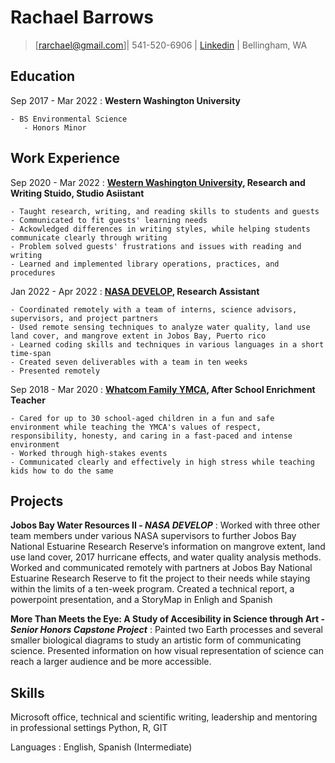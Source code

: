 Rachael Barrows
===========

> [rarchael@gmail.com]|
> 541-520-6906 |
> [Linkedin](https://www.linkedin.com/in/rachael-barrows-072155249/) |
> Bellingham, WA

Education
---------

Sep 2017 - Mar 2022
:   **Western Washington University**

    - BS Environmental Science 
       - Honors Minor

Work Experience
---------------

Sep 2020 - Mar 2022
:   **[Western Washington University](https://library.wwu.edu/rws), Research and Writing Stuido, Studio Asiistant**

    - Taught research, writing, and reading skills to students and guests
    - Communicated to fit guests' learning needs
    - Ackowledged differences in writing styles, while helping students communicate clearly through writing
    - Problem solved guests' frustrations and issues with reading and writing
    - Learned and implemented library operations, practices, and procedures

Jan 2022 - Apr 2022
:   **[NASA DEVELOP](https://appliedsciences.nasa.gov/what-we-do/capacity-building/develop), Research Assistant**

    - Coordinated remotely with a team of interns, science advisors, supervisors, and project partners
    - Used remote sensing techniques to analyze water quality, land use land cover, and mangrove extent in Jobos Bay, Puerto rico
    - Learned coding skills and techniques in various languages in a short time-span
    - Created seven deliverables with a team in ten weeks
    - Presented remotely
    
Sep 2018 - Mar 2020
:   **[Whatcom Family YMCA](https://www.whatcomymca.org/and-after-school-enrichment-base), After School Enrichment Teacher**

    - Cared for up to 30 school-aged children in a fun and safe environment while teaching the YMCA's values of respect, responsibility, honesty, and caring in a fast-paced and intense environment
    - Worked through high-stakes events
    - Communicated clearly and effectively in high stress while teaching kids how to do the same

Projects
-----------------

**Jobos Bay Water Resources II - _NASA DEVELOP_**
:   Worked with three other team members under various NASA supervisors to further Jobos Bay National Estuarine Research Reserve’s information on mangrove extent, land use land cover, 2017 hurricane effects, and water quality analysis methods.
Worked and communicated remotely with partners at Jobos Bay National Estuarine Research Reserve to fit the project to their needs while staying within the limits of a ten-week program. Created a technical report, a powerpoint presentation, and a StoryMap in Enligh and Spanish


**More Than Meets the Eye: A Study of Accesibility in Science through Art - _Senior Honors Capstone Project_**
:   Painted two Earth processes and several smaller biological diagrams to study an artistic form of communicating science.
Presented information on how visual representation of science can reach a larger audience and be more accessible.

Skills
------
Microsoft office, technical and scientific writing, leadership and mentoring in professional settings Python, R, GIT

Languages
:   English, Spanish (Intermediate)
